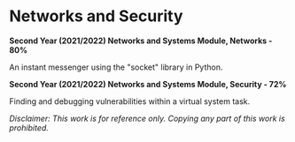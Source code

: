 # Networks and Security

**Second Year (2021/2022) Networks and Systems Module, Networks - 80%**

An instant messenger using the "socket" library in Python.


**Second Year (2021/2022) Networks and Systems Module, Security - 72%**

Finding and debugging vulnerabilities within a virtual system task.

_Disclaimer: This work is for reference only. Copying any part of this work is prohibited._
